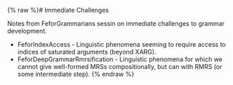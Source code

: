 {% raw %}# Immediate Challenges

Notes from FeforGrammarians sessin on immediate
challenges to grammar development.

- FeforIndexAccess - Linguistic phenomena seeming
to require access to indices of saturated arguments (beyond XARG).
- FeforDeepGrammarRmrsification -
Linguistic phenomena for which we cannot give well-formed MRSs
compositionally, but can with RMRS (or some intermediate step).
<update date omitted for speed>{% endraw %}